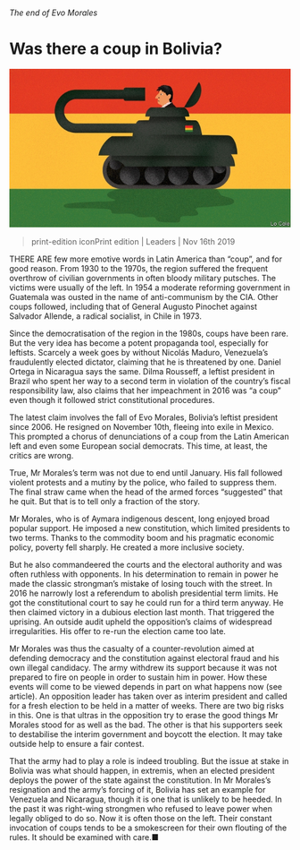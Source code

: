###### The end of Evo Morales

# Was there a coup in Bolivia? 

![image](images/20191116_LDD002_0.jpg) 

> print-edition iconPrint edition | Leaders | Nov 16th 2019 

THERE ARE few more emotive words in Latin America than “coup”, and for good reason. From 1930 to the 1970s, the region suffered the frequent overthrow of civilian governments in often bloody military putsches. The victims were usually of the left. In 1954 a moderate reforming government in Guatemala was ousted in the name of anti-communism by the CIA. Other coups followed, including that of General Augusto Pinochet against Salvador Allende, a radical socialist, in Chile in 1973. 

Since the democratisation of the region in the 1980s, coups have been rare. But the very idea has become a potent propaganda tool, especially for leftists. Scarcely a week goes by without Nicolás Maduro, Venezuela’s fraudulently elected dictator, claiming that he is threatened by one. Daniel Ortega in Nicaragua says the same. Dilma Rousseff, a leftist president in Brazil who spent her way to a second term in violation of the country’s fiscal responsibility law, also claims that her impeachment in 2016 was “a coup” even though it followed strict constitutional procedures. 

The latest claim involves the fall of Evo Morales, Bolivia’s leftist president since 2006. He resigned on November 10th, fleeing into exile in Mexico. This prompted a chorus of denunciations of a coup from the Latin American left and even some European social democrats. This time, at least, the critics are wrong. 

True, Mr Morales’s term was not due to end until January. His fall followed violent protests and a mutiny by the police, who failed to suppress them. The final straw came when the head of the armed forces “suggested” that he quit. But that is to tell only a fraction of the story. 

Mr Morales, who is of Aymara indigenous descent, long enjoyed broad popular support. He imposed a new constitution, which limited presidents to two terms. Thanks to the commodity boom and his pragmatic economic policy, poverty fell sharply. He created a more inclusive society. 

But he also commandeered the courts and the electoral authority and was often ruthless with opponents. In his determination to remain in power he made the classic strongman’s mistake of losing touch with the street. In 2016 he narrowly lost a referendum to abolish presidential term limits. He got the constitutional court to say he could run for a third term anyway. He then claimed victory in a dubious election last month. That triggered the uprising. An outside audit upheld the opposition’s claims of widespread irregularities. His offer to re-run the election came too late. 

Mr Morales was thus the casualty of a counter-revolution aimed at defending democracy and the constitution against electoral fraud and his own illegal candidacy. The army withdrew its support because it was not prepared to fire on people in order to sustain him in power. How these events will come to be viewed depends in part on what happens now (see article). An opposition leader has taken over as interim president and called for a fresh election to be held in a matter of weeks. There are two big risks in this. One is that ultras in the opposition try to erase the good things Mr Morales stood for as well as the bad. The other is that his supporters seek to destabilise the interim government and boycott the election. It may take outside help to ensure a fair contest. 

That the army had to play a role is indeed troubling. But the issue at stake in Bolivia was what should happen, in extremis, when an elected president deploys the power of the state against the constitution. In Mr Morales’s resignation and the army’s forcing of it, Bolivia has set an example for Venezuela and Nicaragua, though it is one that is unlikely to be heeded. In the past it was right-wing strongmen who refused to leave power when legally obliged to do so. Now it is often those on the left. Their constant invocation of coups tends to be a smokescreen for their own flouting of the rules. It should be examined with care.■ 

